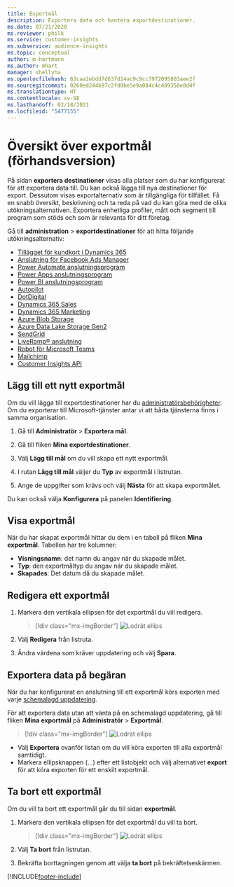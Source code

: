 ```yaml
---
title: Exportmål
description: Exportera data och hantera exportdestinationer.
ms.date: 07/21/2020
ms.reviewer: philk
ms.service: customer-insights
ms.subservice: audience-insights
ms.topic: conceptual
author: m-hartmann
ms.author: mhart
manager: shellyha
ms.openlocfilehash: 63caa2ebdd7d637d14ac9c9cc7972095803aee2f
ms.sourcegitcommit: 0260ed244b97c2fd0be5e9a084c4c489358e8d4f
ms.translationtype: HT
ms.contentlocale: sv-SE
ms.lasthandoff: 02/18/2021
ms.locfileid: "5477155"
---
```

# <a name="export-destinations-preview-overview"></a>Översikt över exportmål (förhandsversion)

På sidan **exportera destinationer** visas alla platser som du har konfigurerat för att exportera data till. Du kan också lägga till nya destinationer för export. Dessutom visas exportalternativ som är tillgängliga för tillfället. Få en snabb översikt, beskrivning och ta reda på vad du kan göra med de olika utökningsalternativen. Exportera enhetliga profiler, mått och segment till program som stöds och som är relevanta för ditt företag.

Gå till **administration** > **exportdestinationer** för att hitta följande utökningsalternativ:

- [Tillägget för kundkort i Dynamics 365](customer-card-add-in.md)
- [Anslutning för Facebook Ads Manager](export-facebook.md)
- [Power Automate anslutningsprogram](export-power-automate.md)
- [Power Apps anslutningsprogram](export-power-apps.md)
- [Power BI anslutningsprogram](export-power-bi.md)
- [Autopilot](export-autopilot.md)
- [DotDigital](export-dotdigital.md)
- [Dynamics 365 Sales](export-dynamics365-sales.md)
- [Dynamics 365 Marketing](export-dynamics365-marketing.md)
- [Azure Blob Storage](export-azure-blob-storage.md)
- [Azure Data Lake Storage Gen2](export-azure-data-lake-storage-gen2.md)
- [SendGrid](export-sendgrid.md)
- [LiveRamp&reg; anslutning](export-liveramp.md)
- [Robot för Microsoft Teams](export-teams-bot.md)
- [Mailchimp](export-mailchimp.md)
- [Customer Insights API](apis.md)

## <a name="add-a-new-export-destination"></a>Lägg till ett nytt exportmål

Om du vill lägga till exportdestinationer har du [administratörsbehörigheter](permissions.md). Om du exporterar till Microsoft-tjänster antar vi att båda tjänsterna finns i samma organisation.

1. Gå till **Administratör** > **Exportera mål**.

1. Gå till fliken **Mina exportdestinationer**.

1. Välj **Lägg till mål** om du vill skapa ett nytt exportmål.

1. I rutan **Lägg till mål** väljer du **Typ** av exportmål i listrutan.

1. Ange de uppgifter som krävs och välj **Nästa** för att skapa exportmålet.

Du kan också välja **Konfigurera** på panelen **Identifiering**.

## <a name="view-export-destinations"></a>Visa exportmål

När du har skapat exportmål hittar du dem i en tabell på fliken **Mina exportmål**. Tabellen har tre kolumner:

- **Visningsnamn**: det namn du angav när du skapade målet.
- **Typ**: den exportmåltyp du angav när du skapade målet.
- **Skapades**: Det datum då du skapade målet.

## <a name="edit-an-export-destination"></a>Redigera ett exportmål

1. Markera den vertikala ellipsen för det exportmål du vill redigera.

   > [!div class="mx-imgBorder"]
   > ![Lodrät ellips](media/export-destinations-page-ellipsis.png "Lodrät ellips")

1. Välj **Redigera** från listruta.

1. Ändra värdena som kräver uppdatering och välj **Spara**.

## <a name="export-data-on-demand"></a>Exportera data på begäran

När du har konfigurerat en anslutning till ett exportmål körs exporten med varje [schemalagd uppdatering](system.md#schedule-tab).

För att exportera data utan att vänta på en schemalagd uppdatering, gå till fliken **Mina exportmål** på **Administratör** > **Exportmål**.

> [!div class="mx-imgBorder"]
> ![Lodrät ellips](media/export-destinations-page-ellipsis.png "Lodrät ellips")

- Välj **Exportera** ovanför listan om du vill köra exporten till alla exportmål samtidigt.
- Markera ellipsknappen (...) efter ett listobjekt och välj alternativet **export** för att köra exporten för ett enskilt exportmål.

## <a name="remove-an-export-destination"></a>Ta bort ett exportmål

Om du vill ta bort ett exportmål går du till sidan **exportmål**.

1. Markera den vertikala ellipsen för det exportmål du vill ta bort.

   > [!div class="mx-imgBorder"]
   > ![Lodrät ellips](media/export-destinations-page-ellipsis.png "Lodrät ellips")

2. Välj **Ta bort** från listrutan.

3. Bekräfta borttagningen genom att välja **ta bort** på bekräftelseskärmen.


[!INCLUDE[footer-include](../includes/footer-banner.md)]